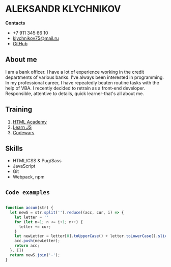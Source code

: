 # ALEKSANDR KLYCHNIKOV

**Contacts**

* +7 911 345 66 10
* [klychnikov75@mail.ru](mailto:klychnikov75@mail.ru)
* [GitHub](https://github.com/AlexandrKlychnikov)

## About me

I am a bank officer. I have a lot of experience working in the credit departments of various banks.
I've always been interested in programming. In my professional career, 
I have repeatedly beaten routine tasks with the help of VBA.
I recently decided to retrain as a front-end developer. 
Responsible, attentive to details, quick learner-that's all about me.

## Training

1. [HTML Academy](https://htmlacademy.ru/)
2. [Learn JS](https://learn.javascript.ru/)
3. [Codewars](https://www.codewars.com/)

## Skills

* HTML/CSS & Pug/Sass
* JavaScript
* Git
* Webpack, npm

## `Code examples`   

``` javascript

function accum(str) {
  let newS = str.split('').reduce((acc, cur, i) => {
    let letter = ''
    for (let n=1; n <= i+1; n++) {
      letter += cur; 
    } 
    let newLetter = letter[0].toUpperCase() + letter.toLowerCase().slice(1)
    acc.push(newLetter);
    return acc;
  }, [])
  return newS.join('-');
}

```


